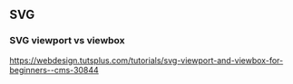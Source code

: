 ## SVG






### SVG viewport vs viewbox
https://webdesign.tutsplus.com/tutorials/svg-viewport-and-viewbox-for-beginners--cms-30844
